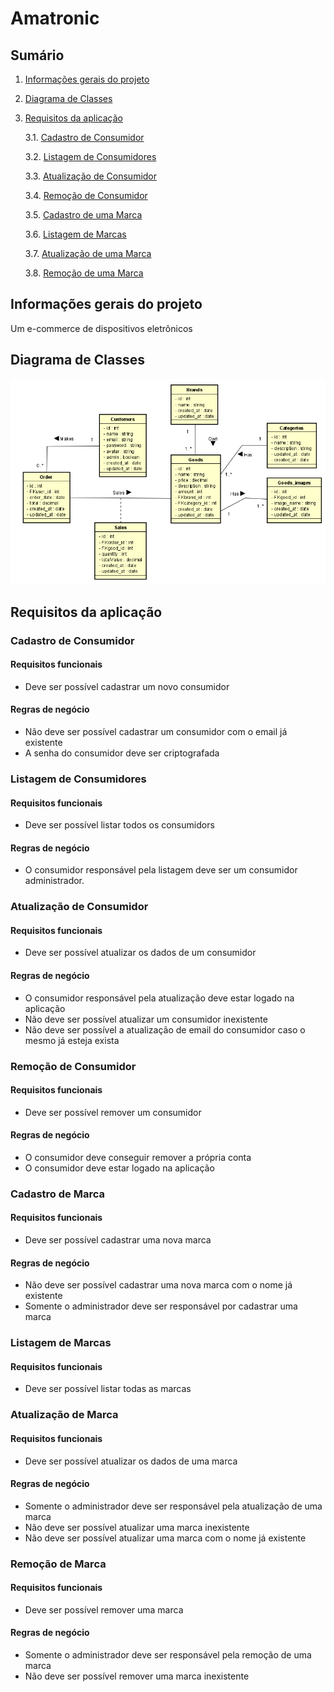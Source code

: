 # Amatronic

## Sumário

1. [Informações gerais do projeto](#informacoes-gerais)

2. [Diagrama de Classes](#diagrama-de-classe)

3. [Requisitos da aplicação](#requisitos-aplicacao)

   3.1. [Cadastro de Consumidor](#cadastro-consumidor)

   3.2. [Listagem de Consumidores](#listagem-consumidor)

   3.3. [Atualização de Consumidor](#atualizacao-de-consumidor)

   3.4. [Remoção de Consumidor](#remover-consumidor)

   3.5. [Cadastro de uma Marca](#cadastro-marca)

   3.6. [Listagem de Marcas](#listagem-marca)

   3.7. [Atualização de uma Marca](#atualizacao-marca)

   3.8. [Remoção de uma Marca](#remover-marca)


## Informações gerais do projeto <a name="informacoes-gerais" />

Um e-commerce de dispositivos eletrônicos

## Diagrama de Classes <a name="diagrama-de-classe" />
<img src="./diagram.png">

## Requisitos da aplicação <a name="requisitos-aplicacao" />

### Cadastro de Consumidor <a name="cadastro-consumidor" />

#### Requisitos funcionais

- Deve ser possível cadastrar um novo consumidor

#### Regras de negócio

- Não deve ser possível cadastrar um consumidor com o email já existente
- A senha do consumidor deve ser criptografada

### Listagem de Consumidores <a name="listagem-consumidor" />

#### Requisitos funcionais

- Deve ser possível listar todos os consumidors

#### Regras de negócio

- O consumidor responsável pela listagem deve ser um consumidor administrador.

### Atualização de Consumidor <a name="atualizacao-de-consumidor" />

#### Requisitos funcionais

- Deve ser possível atualizar os dados de um consumidor

#### Regras de negócio

- O consumidor responsável pela atualização deve estar logado na aplicação
- Não deve ser possível atualizar um consumidor inexistente
- Não deve ser possível a atualização de email do consumidor caso o mesmo já esteja exista

### Remoção de Consumidor <a name="remover-consumidor" />

#### Requisitos funcionais

- Deve ser possível remover um consumidor

#### Regras de negócio

- O consumidor deve conseguir remover a própria conta
- O consumidor deve estar logado na aplicação

### Cadastro de Marca <a name="cadastro-marca" />

#### Requisitos funcionais

- Deve ser possível cadastrar uma nova marca

#### Regras de negócio

- Não deve ser possível cadastrar uma nova marca com o nome já existente
- Somente o administrador deve ser responsável por cadastrar uma marca

### Listagem de Marcas <a name="listagem-marca" />

#### Requisitos funcionais

- Deve ser possível listar todas as marcas

### Atualização de Marca <a name="atualizacao-marca" />

#### Requisitos funcionais

- Deve ser possível atualizar os dados de uma marca

#### Regras de negócio

- Somente o administrador deve ser responsável pela atualização de uma marca
- Não deve ser possível atualizar uma marca inexistente
- Não deve ser possível atualizar uma marca com o nome já existente

### Remoção de Marca <a name="remover-marca" />

#### Requisitos funcionais

- Deve ser possível remover uma marca

#### Regras de negócio

- Somente o administrador deve ser responsável pela remoção de uma marca
- Não deve ser possível remover uma marca inexistente



